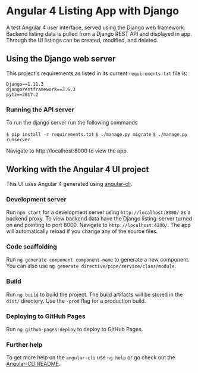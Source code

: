 # Angular 4 Listing App with Django

A test Angular 4 user interface, served using the Django web framework. Backend listing data is pulled from a Django REST API and displayed in app. Through the UI listings can be created, modified, and deleted.

## Using the Django web server

This project's requirements as listed in its current `requirements.txt` file is:

```
Django==1.11.3
djangorestframework==3.6.3
pytz==2017.2
```

### Running the API server

To run the django server run the following commands

`$ pip install -r requirements.txt`
`$ ./manage.py migrate`
`$ ./manage.py runserver`

Navigate to http://localhost:8000 to view the app.

## Working with the Angular 4 UI project

This UI uses Angular 4 generated using [angular-cli](https://github.com/angular/angular-cli).
### Development server

Run `npm start` for a development server using `http://localhost:8000/` as a backend proxy. To view backend data have the Django listing-server turned on and pointing to port 8000. Navigate to `http://localhost:4200/`. The app will automatically reload if you change any of the source files.

### Code scaffolding

Run `ng generate component component-name` to generate a new component. You can also use `ng generate directive/pipe/service/class/module`.

### Build

Run `ng build` to build the project. The build artifacts will be stored in the `dist/` directory. Use the `-prod` flag for a production build.

### Deploying to GitHub Pages

Run `ng github-pages:deploy` to deploy to GitHub Pages.

### Further help

To get more help on the `angular-cli` use `ng help` or go check out the [Angular-CLI README](https://github.com/angular/angular-cli/blob/master/README.md).
